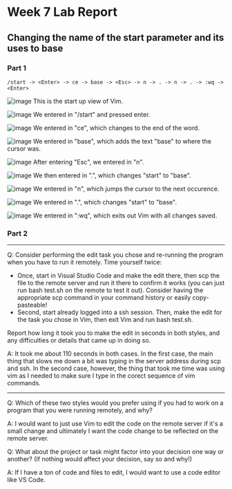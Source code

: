 # Week 7 Lab Report


## Changing the name of the start parameter and its uses to base


### Part 1

```
/start -> <Enter> -> ce -> base -> <Esc> -> n -> . -> n -> . -> :wq -> <Enter>
```

![image](week7-lab-report-screenshots/1.png)
This is the start up view of Vim.

![image](week7-lab-report-screenshots/2.png)
We entered in "/start" and pressed enter.

![image](week7-lab-report-screenshots/3.png)
We entered in "ce", which changes to the end of the word.

![image](week7-lab-report-screenshots/4.png)
We entered in "base", which adds the text "base" to where the cursor was.

![image](week7-lab-report-screenshots/5.png)
After entering "Esc", we entered in "n".

![image](week7-lab-report-screenshots/6.png)
We then entered in ".", which changes "start" to "base".

![image](week7-lab-report-screenshots/7.png)
We entered in "n", which jumps the cursor to the next occurence.

![image](week7-lab-report-screenshots/8.png)
We entered in ".", which changes "start" to "base".

![image](week7-lab-report-screenshots/9.png)
We entered in ":wq", which exits out Vim with all changes saved.


### Part 2
---
Q: Consider performing the edit task you chose and re-running the program when you have to run it remotely. Time yourself twice:

* Once, start in Visual Studio Code and make the edit there, then scp the file to the remote server and run it there to confirm it works (you can just run bash test.sh on the remote to test it out). Consider having the appropriate scp command in your command history or easily copy-pasteable!
* Second, start already logged into a ssh session. Then, make the edit for the task you chose in Vim, then exit Vim and run bash test.sh.

Report how long it took you to make the edit in seconds in both styles, and any difficulties or details that came up in doing so.

A: It took me about 110 seconds in both cases. In the first case, the main thing that slows me down a bit was typing in the server address during scp and ssh. In the second case, however, the thing that took me time was using vim as I needed to make sure I type in the corect sequence of vim commands. 

---
Q: Which of these two styles would you prefer using if you had to work on a program that you were running remotely, and why?

A: I would want to just use Vim to edit the code on the remote server if it's a small change and ultimately I want the code change to be reflected on the remote server.

Q: What about the project or task might factor into your decision one way or another? (If nothing would affect your decision, say so and why!)

A: If I have a ton of code and files to edit, I would want to use a code editor like VS Code.